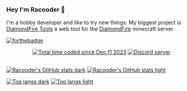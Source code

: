 ### Hey I'm Racooder 🦝

I'm a hobby developer and like to try new things.
My biggest project is [DiamondFire Tools](https://github.com/Racooder/DiamondFire-Tools) a web tool for the [DiamondFire](https://mcdiamondfire.com) minecraft server.

[![forthebadge](https://forthebadge.com/images/featured/featured-contains-cat-gifs.svg)](https://forthebadge.com)

<div align="center">
    <a href="https://wakatime.com/@018c598e-0b38-475d-bba9-0b822803bd91"><img src="https://wakatime.com/badge/user/018c598e-0b38-475d-bba9-0b822803bd91.svg" alt="Total time coded since Dec 11 2023" /></a>
    <a href="https://discord.gg/9Y8BE2A6cj">
        <img src="https://img.shields.io/discord/651800564966883328?color=blue&label=Racoonia&logo=discord&logoColor=white" alt="Discord server"/>
    </a>
</div>

<br>

[![Racooder's GitHub stats dark](https://github-readme-stats.vercel.app/api?username=racooder&show_icons=true&theme=dracula)](https://github.com/racooder#gh-dark-mode-only)
[![Racooder's GitHub stats light](https://github-readme-stats.vercel.app/api?username=racooder&show_icons=true&theme=buefy)](https://github.com/racooder#gh-light-mode-only)

[![Top langs dark](https://github-readme-stats.vercel.app/api/top-langs/?username=racooder&layout=compact&theme=dracula)](https://github.com/racooder#gh-dark-mode-only)
[![Top langs light](https://github-readme-stats.vercel.app/api/top-langs/?username=racooder&layout=compact&theme=buefy)](https://github.com/racooder#gh-light-mode-only)

